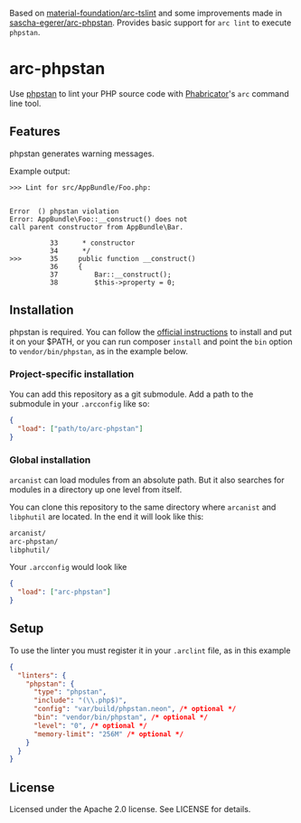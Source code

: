 Based on [material-foundation/arc-tslint](https://github.com/material-foundation/arc-tslint) and some improvements made in [sascha-egerer/arc-phpstan](https://github.com/sascha-egerer/arc-phpstan). Provides basic support for `arc lint` to execute `phpstan`.

# arc-phpstan

Use [phpstan](https://github.com/phpstan/phpstan) to lint your PHP source code with
[Phabricator](http://phabricator.org)'s `arc` command line tool.

## Features

phpstan generates warning messages.

Example output:
```
>>> Lint for src/AppBundle/Foo.php:


Error  () phpstan violation
Error: AppBundle\Foo::__construct() does not
call parent constructor from AppBundle\Bar.

          33      * constructor
          34      */
>>>       35     public function __construct()
          36     {
          37         Bar::__construct();
          38         $this->property = 0;
```
## Installation

phpstan is required. You can follow the [official instructions](https://github.com/phpstan/phpstan#installation) to install and put it on your $PATH, or you can run composer `install` and point the `bin` option to `vendor/bin/phpstan`, as in the example below.

### Project-specific installation

You can add this repository as a git submodule. Add a path to the submodule in your `.arcconfig`
like so:

```json
{
  "load": ["path/to/arc-phpstan"]
}
```

### Global installation

`arcanist` can load modules from an absolute path. But it also searches for modules in a directory
up one level from itself.

You can clone this repository to the same directory where `arcanist` and `libphutil` are located.
In the end it will look like this:

```sh
arcanist/
arc-phpstan/
libphutil/
```

Your `.arcconfig` would look like

```json
{
  "load": ["arc-phpstan"]
}
```

## Setup

To use the linter you must register it in your `.arclint` file, as in this example

```json
{
  "linters": {
    "phpstan": {
      "type": "phpstan",
      "include": "(\\.php$)",
      "config": "var/build/phpstan.neon", /* optional */
      "bin": "vendor/bin/phpstan", /* optional */
      "level": "0", /* optional */
      "memory-limit": "256M" /* optional */
    }
  }
}
```

## License

Licensed under the Apache 2.0 license. See LICENSE for details.
